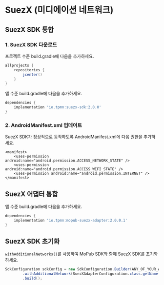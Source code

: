 # **SuezX (미디에이션 네트워크)**

## SuezX SDK 통합
### 1. SuezX SDK 다운로드
프로젝트 수준 build.gradle에 다음을 추가하세요.
~~~groovy
allprojects {
    repositories {
        jcenter()
    }
}
~~~
앱 수준 build.gradle에 다음을 추가하세요.
~~~groovy
dependencies {
    implementation 'io.tpmn:suezx-sdk:2.0.0'
}
~~~

### 2. AndroidManifest.xml 업데이트
SuezX SDK가 정상적으로 동작하도록 AndroidManifest.xml에 다음 권한을 추가하세요.
~~~
<manifest>
    <uses-permission android:name="android.permission.ACCESS_NETWORK_STATE" />
    <uses-permission android:name="android.permission.ACCESS_WIFI_STATE" />
    <uses-permission android:name="android.permission.INTERNET" />
</manifest>
~~~

## SuezX 어댑터 통합
앱 수준 build.gradle에 다음을 추가하세요.
~~~groovy
dependencies {
    implementation 'io.tpmn:mopub-suezx-adapter:2.0.0.1'
}
~~~

## SuezX SDK 초기화
`withAdditionalNetworks()`를 사용하여 MoPub SDK와 함께 SuezX SDK를 초기화하세요. 
~~~java
SdkConfiguration sdkConfig = new SdkConfiguration.Builder(ANY_OF_YOUR_AD_UNIT_IDS_HERE) 
        .withAdditionalNetwork(SuezXAdapterConfiguration.class.getName())
        .build();
~~~
